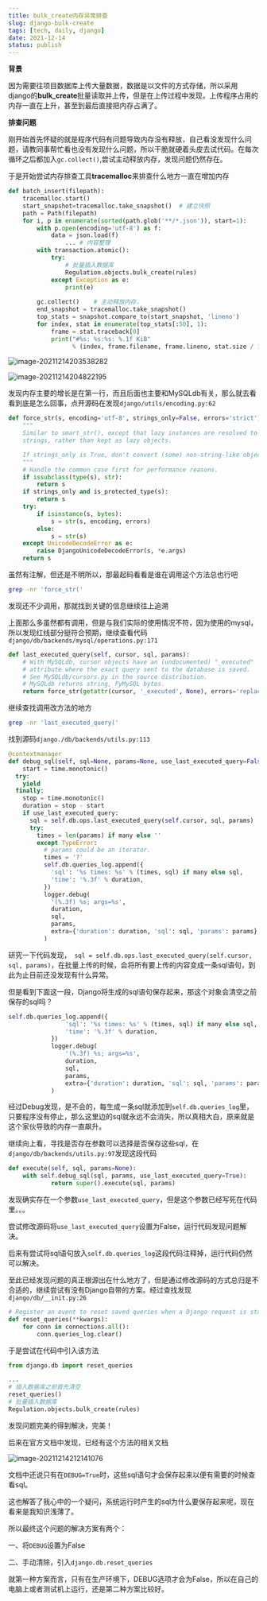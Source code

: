 ```yaml
---
title: bulk_create内存异常排查
slug: django-bulk-create
tags: [tech, daily, django]
date: 2021-12-14
status: publish
---
```

**背景**

因为需要往项目数据库上传大量数据，数据是以文件的方式存储，所以采用django的**bulk_create**批量读取并上传，但是在上传过程中发现，上传程序占用的内存一直在上升，甚至到最后直接把内存占满了。



**排查问题**

刚开始首先怀疑的就是程序代码有问题导致内存没有释放，自己看没发现什么问题，请教同事帮忙看也没有发现什么问题，所以干脆就硬着头皮去试代码。在每次循环之后都加入`gc.collect()`,尝试主动释放内存，发现问题仍然存在。

于是开始尝试内存排查工具**tracemalloc**来排查什么地方一直在增加内存



```python
def batch_insert(filepath):
  	tracemalloc.start()
    start_snapshot=tracemalloc.take_snapshot()  # 建立快照
    path = Path(filepath)
    for i, p in enumerate(sorted(path.glob('**/*.json')), start=1):
        with p.open(encoding='utf-8') as f:
            data = json.load(f)
				... # 内容整理
        with transaction.atomic():
            try:
              	# 批量插入数据库
                Regulation.objects.bulk_create(rules)
            except Exception as e:
                print(e)
        
        gc.collect()	# 主动释放内存，
       	end_snapshot = tracemalloc.take_snapshot()
        top_stats = snapshot.compare_to(start_snapshot, 'lineno')
        for index, stat in enumerate(top_stats[:50], 1):
            frame = stat.traceback[0]
            print("#%s: %s:%s: %.1f KiB"
                  % (index, frame.filename, frame.lineno, stat.size / 1024))
```

![image-20211214203538282](https://img.itsso.cool/img/2021/18/RFK6GbLQ.png)

![image-20211214204822195](https://img.itsso.cool/img/2021/18/ewSJd0CP.png)

发现内存主要的增长是在第一行，而且后面也主要和MySQLdb有关，那么就去看看到底是怎么回事，点开源码在发现`django/utils/encoding.py:62`

```python
def force_str(s, encoding='utf-8', strings_only=False, errors='strict'):
    """
    Similar to smart_str(), except that lazy instances are resolved to
    strings, rather than kept as lazy objects.

    If strings_only is True, don't convert (some) non-string-like objects.
    """
    # Handle the common case first for performance reasons.
    if issubclass(type(s), str):
        return s
    if strings_only and is_protected_type(s):
        return s
    try:
        if isinstance(s, bytes):
            s = str(s, encoding, errors)
        else:
            s = str(s)
    except UnicodeDecodeError as e:
        raise DjangoUnicodeDecodeError(s, *e.args)
    return s
```

虽然有注解，但还是不明所以，那最起码看看是谁在调用这个方法总也行吧

```bash
grep -nr 'force_str('
```

发现还不少调用，那就找到关键的信息继续往上追溯

上面那么多虽然都有调用，但是与我们实际的使用情况不符，因为使用的mysql，所以发现红线部分挺符合预期，继续查看代码`django/db/backends/mysql/operations.py:171`

```python
def last_executed_query(self, cursor, sql, params):
    # With MySQLdb, cursor objects have an (undocumented) "_executed"
    # attribute where the exact query sent to the database is saved.
    # See MySQLdb/cursors.py in the source distribution.
    # MySQLdb returns string, PyMySQL bytes.
    return force_str(getattr(cursor, '_executed', None), errors='replace')
```

继续查找调用改方法的地方

```bash
grep -nr 'last_executed_query('
```

找到源码`django./db/backends/utils.py:113`

```python
@contextmanager
def debug_sql(self, sql=None, params=None, use_last_executed_query=False, many=False):
	start = time.monotonic()
  try:
  	yield
  finally:
    stop = time.monotonic()
    duration = stop - start
    if use_last_executed_query:
      sql = self.db.ops.last_executed_query(self.cursor, sql, params)
      try:
        times = len(params) if many else ''
        except TypeError:
          # params could be an iterator.
          times = '?'
          self.db.queries_log.append({
            'sql': '%s times: %s' % (times, sql) if many else sql,
            'time': '%.3f' % duration,
          })
          logger.debug(
            '(%.3f) %s; args=%s',
            duration,
            sql,
            params,
            extra={'duration': duration, 'sql': sql, 'params': params},
          )
```

研究一下代码发现，` sql = self.db.ops.last_executed_query(self.cursor, sql, params)`，在批量上传的时候，会将所有要上传的内容变成一条sql语句，到此为止目前还没发现有什么异常。

但是看到下面这一段，Django将生成的sql语句保存起来，那这个对象会清空之前保存的sql吗？

```python
self.db.queries_log.append({
                'sql': '%s times: %s' % (times, sql) if many else sql,
                'time': '%.3f' % duration,
            })
            logger.debug(
                '(%.3f) %s; args=%s',
                duration,
                sql,
                params,
                extra={'duration': duration, 'sql': sql, 'params': params},
            )
```

经过Debug发现，是不会的，每生成一条sql就添加到`self.db.queries_log`里，只要程序没有停止，那么这里边的sql就永远不会消失，所以真相大白，原来就是这个家伙导致的内存一直飙升。

继续向上看，寻找是否存在参数可以选择是否保存这些sql，在`django/db/backends/utils.py:97`发现这段代码

```python
def execute(self, sql, params=None):
    with self.debug_sql(sql, params, use_last_executed_query=True):
            return super().execute(sql, params)
```

发现确实存在一个参数`use_last_executed_query`，但是这个参数已经写死在代码里。。。

尝试修改源码将`use_last_executed_query`设置为False，运行代码发现问题解决。

后来有尝试将sql语句放入`self.db.queries_log`这段代码注释掉，运行代码仍然可以解决。

至此已经发现问题的真正根源出在什么地方了，但是通过修改源码的方式总归是不合适的，继续尝试有没有Django自带的方案。经过查找发现`django/db/__init.py:26`

```python
# Register an event to reset saved queries when a Django request is started.
def reset_queries(**kwargs):
    for conn in connections.all():
        conn.queries_log.clear()
```

于是尝试在代码中引入该方法

```python
from django.db import reset_queries

...
# 插入数据库之前首先清空
reset_queries()
# 批量插入数据库
Regulation.objects.bulk_create(rules)

```

发现问题完美的得到解决，完美！



后来在官方文档中发现，已经有这个方法的相关文档

![image-20211214212141076](https://img.itsso.cool/img/2021/18/dmTAMrGI.png)

文档中还说只有在`DEBUG=True`时，这些sql语句才会保存起来以便有需要的时候查看sql。

这也解答了我心中的一个疑问，系统运行时产生的sql为什么要保存起来呢，现在看来是我知识浅薄了。



所以最终这个问题的解决方案有两个：

一、将`DEBUG`设置为False

二、手动清除，引入`django.db.reset_queries`



就第一种方案而言，只有在生产环境下，DEBUG选项才会为False，所以在自己的电脑上或者测试机上运行，还是第二种方案比较好。